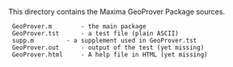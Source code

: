 This directory contains the Maxima GeoProver Package sources.

     GeoProver.m   	    - the main package
     GeoProver.tst	    - a test file (plain ASCII)
     supp.m		    - a supplement used in GeoProver.tst
     GeoProver.out	    - output of the test (yet missing)
     GeoProver.html	    - A help file in HTML (yet missing)

